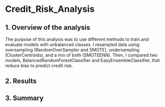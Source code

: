 # Credit_Risk_Analysis
## 1. Overview of the analysis
The purpose of this analysis was to use different methods to train and evaluate models with unbalanced classes. I resampled data using oversampling (RandomOverSampler and SMOTE), undersampling (ClusterCentroids), and a mix of both (SMOTEENN). Then, I compared two models, BalancedRandomForestClassifier and EasyEnsembleClassifier, that reduce bias to predict credit risk. 

## 2. Results


## 3. Summary
